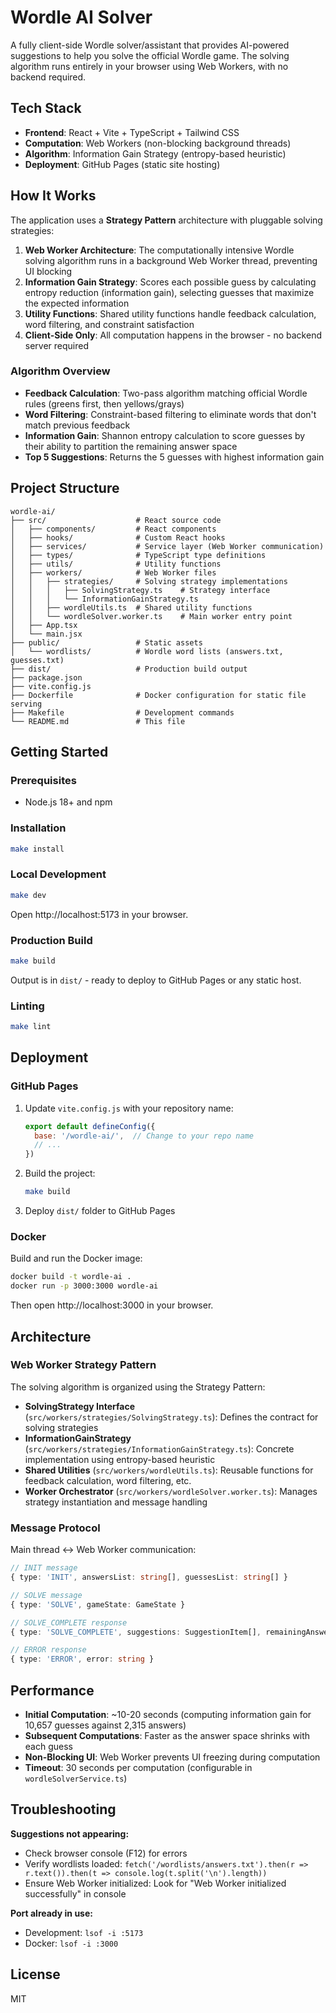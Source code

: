 # Wordle AI Solver

A fully client-side Wordle solver/assistant that provides AI-powered suggestions to help you solve the official Wordle game. The solving algorithm runs entirely in your browser using Web Workers, with no backend required.

## Tech Stack

- **Frontend**: React + Vite + TypeScript + Tailwind CSS
- **Computation**: Web Workers (non-blocking background threads)
- **Algorithm**: Information Gain Strategy (entropy-based heuristic)
- **Deployment**: GitHub Pages (static site hosting)

## How It Works

The application uses a **Strategy Pattern** architecture with pluggable solving strategies:

1. **Web Worker Architecture**: The computationally intensive Wordle solving algorithm runs in a background Web Worker thread, preventing UI blocking
2. **Information Gain Strategy**: Scores each possible guess by calculating entropy reduction (information gain), selecting guesses that maximize the expected information
3. **Utility Functions**: Shared utility functions handle feedback calculation, word filtering, and constraint satisfaction
4. **Client-Side Only**: All computation happens in the browser - no backend server required

### Algorithm Overview

- **Feedback Calculation**: Two-pass algorithm matching official Wordle rules (greens first, then yellows/grays)
- **Word Filtering**: Constraint-based filtering to eliminate words that don't match previous feedback
- **Information Gain**: Shannon entropy calculation to score guesses by their ability to partition the remaining answer space
- **Top 5 Suggestions**: Returns the 5 guesses with highest information gain

## Project Structure

```
wordle-ai/
├── src/                    # React source code
│   ├── components/         # React components
│   ├── hooks/              # Custom React hooks
│   ├── services/           # Service layer (Web Worker communication)
│   ├── types/              # TypeScript type definitions
│   ├── utils/              # Utility functions
│   ├── workers/            # Web Worker files
│   │   ├── strategies/     # Solving strategy implementations
│   │   │   ├── SolvingStrategy.ts    # Strategy interface
│   │   │   └── InformationGainStrategy.ts
│   │   ├── wordleUtils.ts  # Shared utility functions
│   │   └── wordleSolver.worker.ts    # Main worker entry point
│   ├── App.tsx
│   └── main.jsx
├── public/                 # Static assets
│   └── wordlists/          # Wordle word lists (answers.txt, guesses.txt)
├── dist/                   # Production build output
├── package.json
├── vite.config.js
├── Dockerfile              # Docker configuration for static file serving
├── Makefile                # Development commands
└── README.md               # This file
```

## Getting Started

### Prerequisites

- Node.js 18+ and npm

### Installation

```bash
make install
```

### Local Development

```bash
make dev
```

Open http://localhost:5173 in your browser.

### Production Build

```bash
make build
```

Output is in `dist/` - ready to deploy to GitHub Pages or any static host.

### Linting

```bash
make lint
```

## Deployment

### GitHub Pages

1. Update `vite.config.js` with your repository name:
   ```javascript
   export default defineConfig({
     base: '/wordle-ai/',  // Change to your repo name
     // ...
   })
   ```

2. Build the project:
   ```bash
   make build
   ```

3. Deploy `dist/` folder to GitHub Pages

### Docker

Build and run the Docker image:

```bash
docker build -t wordle-ai .
docker run -p 3000:3000 wordle-ai
```

Then open http://localhost:3000 in your browser.

## Architecture

### Web Worker Strategy Pattern

The solving algorithm is organized using the Strategy Pattern:

- **SolvingStrategy Interface** (`src/workers/strategies/SolvingStrategy.ts`): Defines the contract for solving strategies
- **InformationGainStrategy** (`src/workers/strategies/InformationGainStrategy.ts`): Concrete implementation using entropy-based heuristic
- **Shared Utilities** (`src/workers/wordleUtils.ts`): Reusable functions for feedback calculation, word filtering, etc.
- **Worker Orchestrator** (`src/workers/wordleSolver.worker.ts`): Manages strategy instantiation and message handling

### Message Protocol

Main thread ↔ Web Worker communication:

```typescript
// INIT message
{ type: 'INIT', answersList: string[], guessesList: string[] }

// SOLVE message
{ type: 'SOLVE', gameState: GameState }

// SOLVE_COMPLETE response
{ type: 'SOLVE_COMPLETE', suggestions: SuggestionItem[], remainingAnswers: number }

// ERROR response
{ type: 'ERROR', error: string }
```

## Performance

- **Initial Computation**: ~10-20 seconds (computing information gain for 10,657 guesses against 2,315 answers)
- **Subsequent Computations**: Faster as the answer space shrinks with each guess
- **Non-Blocking UI**: Web Worker prevents UI freezing during computation
- **Timeout**: 30 seconds per computation (configurable in `wordleSolverService.ts`)

## Troubleshooting

**Suggestions not appearing:**
- Check browser console (F12) for errors
- Verify wordlists loaded: `fetch('/wordlists/answers.txt').then(r => r.text()).then(t => console.log(t.split('\n').length))`
- Ensure Web Worker initialized: Look for "Web Worker initialized successfully" in console

**Port already in use:**
- Development: `lsof -i :5173`
- Docker: `lsof -i :3000`

## License

MIT
